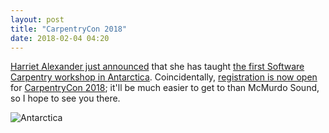 ```yaml
---
layout: post
title: "CarpentryCon 2018"
date: 2018-02-04 04:20
---
```


[Harriet Alexander just announced](https://twitter.com/nekton4plankton/status/960295582224011264)
that she has taught
[the first Software Carpentry workshop in Antarctica](https://halexand.github.io/2018-02-03-swc-antarctica/).
Coincidentally,
[registration is now open](https://www.eventbrite.com/e/carpentrycon-2018-tickets-42447719271)
for [CarpentryCon 2018](http://www.carpentrycon.org/);
it'll be much easier to get to than McMurdo Sound,
so I hope to see you there.

<img src="{{site.github.url}}/files/2018/02/antarctica.jpg" alt="Antarctica" />